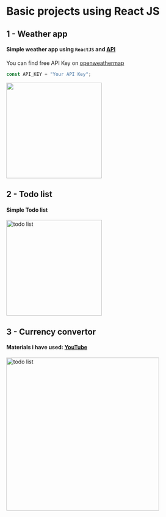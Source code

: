 # Basic projects using React JS

## **1 - Weather app**

#### Simple weather app using `ReactJS` and [API](https://home.openweathermap.org/api_keys)

You can find free API Key on [openweathermap](https://openweathermap.org/)

```js
const API_KEY = "Your API Key";
```

<img src="https://github.com/user-attachments/assets/fa5c873f-6f53-407c-be7f-c0b586f2b0c9" width="250">

## **2 - Todo list**

#### Simple Todo list

<img width="250" alt="todo list" src="https://github.com/user-attachments/assets/05c2dd19-25b6-4ea0-8cfb-00b853cf9eb8">

## **3 - Currency convertor**

#### Materials i have used: [YouTube](https://www.youtube.com/watch?v=eS0GL73tkmw&t=4468s)

<img width="400" alt="todo list" src="https://github.com/user-attachments/assets/fbd66ec8-2905-48fc-a1ac-cf534866ea1a">
